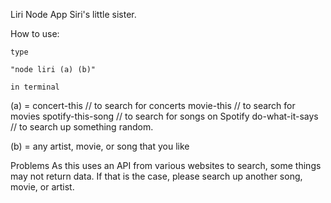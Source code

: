 Liri Node App 
Siri's little sister. 

How to use: 

    type 
    
    "node liri (a) (b)" 
    
    in terminal

(a) = 
    concert-this // to search for concerts
    movie-this // to search for movies 
    spotify-this-song // to search for songs on Spotify
    do-what-it-says // to search up something random. 
  
(b) =
    any artist, movie, or song that you like
    
Problems 
    As this uses an API from various websites to search, some things may not return data. If that is the case, please search up another song, movie, or artist.
    
